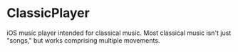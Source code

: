 #  ClassicPlayer
iOS music player intended for classical music.
Most classical music isn't just "songs," but works comprising multiple movements.
